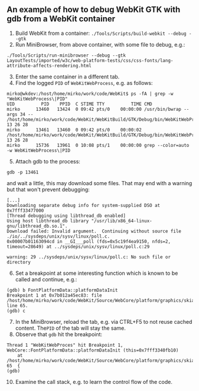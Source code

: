 ## An example of how to debug WebKit GTK with gdb from a WebKit container

1. Build WebKit from a container: `./Tools/Scripts/build-webkit --debug --gtk`
2. Run MiniBrowser, from above container, with some file to debug, e.g.:
```
./Tools/Scripts/run-minibrowser --debug --gtk LayoutTests/imported/w3c/web-platform-tests/css/css-fonts/lang-attribute-affects-rendering.html
```
3. Enter the same container in a different tab.
4. Find the logged `PID` of `WebKitWebProcess`, e.g. as follows:
```
mirko@wkdev:/host/home/mirko/work/code/WebKit$ ps -fA | grep -w "WebKitWebProcess\|PID"
UID          PID    PPID  C STIME TTY          TIME CMD
mirko      13460   13424  0 09:42 pts/0    00:00:00 /usr/bin/bwrap --args 34 -- /host/home/mirko/work/code/WebKit/WebKitBuild/GTK/Debug/bin/WebKitWebProcess 13 26 28
mirko      13461   13460  0 09:42 pts/0    00:00:02 /host/home/mirko/work/code/WebKit/WebKitBuild/GTK/Debug/bin/WebKitWebProcess 13 26 28
mirko      15736   13961  0 10:08 pts/1    00:00:00 grep --color=auto -w WebKitWebProcess\|PID
```
5. Attach gdb to the process:
```
gdb -p 13461
```
and wait a little, this may download some files. That may end with a warning but that won't prevent debugging:
```
[...]
Downloading separate debug info for system-supplied DSO at 0x7fff33477000
[Thread debugging using libthread_db enabled]
Using host libthread_db library "/usr/lib/x86_64-linux-gnu/libthread_db.so.1".
Download failed: Invalid argument.  Continuing without source file ./io/../sysdeps/unix/sysv/linux/poll.c.
0x00007b01163094cd in __GI___poll (fds=0x5c19f4ea9150, nfds=2, timeout=28649) at ../sysdeps/unix/sysv/linux/poll.c:29

warning: 29	../sysdeps/unix/sysv/linux/poll.c: No such file or directory
```
6. Set a breakpoint at some interesting function which is known to be called and continue, e.g.:
```
(gdb) b FontPlatformData::platformDataInit
Breakpoint 1 at 0x7b012a45ec83: file /host/home/mirko/work/code/WebKit/Source/WebCore/platform/graphics/skia/FontPlatformDataSkia.cpp, line 65.
(gdb) c
````
7. In the MiniBrowser, reload the tab, e.g. via CTRL+F5 to not reuse cached content. The`PID` of the tab will stay the same.
9. Observe that `gdb` hit the breakpoint:
```
Thread 1 "WebKitWebProces" hit Breakpoint 1, WebCore::FontPlatformData::platformDataInit (this=0x7fff3340fb10)
    at /host/home/mirko/work/code/WebKit/Source/WebCore/platform/graphics/skia/FontPlatformDataSkia.cpp:65
65	{
(gdb)

```
10. Examine the call stack, e.g. to learn the control flow of the code.
